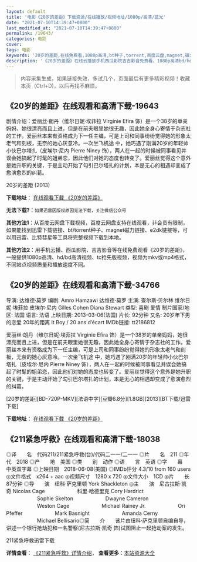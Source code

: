 ```yaml
---
layout: default
title: '电影《20岁的差距》下载资源/在线播放/视频地址/1080p/高清/蓝光'
date: "2021-07-10T14:39:47+0800"
last_modified_at: "2021-07-10T14:39:47+0800"
permalink: /19643/
categories: 电影
cover:
tags: 电影
keywords: '20岁的差距,在线免费看,1080p高清,bt种子,torrent,百度云盘,magnet,磁力链,迅雷下载资源'
description: '《20岁的差距》在线云播放手机西瓜影院吉吉影音免费看，1080p高清bd/hd未删减完整版和tc抢先枪版，mkv/mp4格式，附带bt/torrent种子、magnet/磁力链、百度云盘、网盘资源迅雷下载链接'
---
```


>内容采集生成，如果链接失效，多试几个，页面最后有更多精彩视频！收藏本页（Ctrl+D)，以后再找不麻烦。


## 《20岁的差距》在线观看和高清下载-19643

剧情介绍：爱丽丝·朗丹（维尔日妮·埃菲拉 Virginie Efira 饰）是一个38岁的单亲妈妈，她很漂亮而且上进，但是在前夫眼里她很无趣，因此她全身心寄情于杂志社的工作。爱丽丝本来有资格成为下一任主编，可是上司和同事纷纷觉得她的形象太老气和刻板，无奈的她心灰意冷。一次坐飞机途 中，她巧遇了刚满20岁的年轻帅小伙巴尔塔扎（皮埃尔·尼内 Pierre Niney 饰），两人在一起的时候被同事看见并误会她搞起了时髦的姐弟恋，因此他们对她的态度也转变了。爱丽丝觉得这个意外是她升职的关键，于是主动开始了勾引巴尔塔扎的计划，本是无心的相遇却变成了愈演愈烈的纠葛。


20岁的差距 (2013)

**下载地址**： [在线观看下载 《20岁的差距》](https://www.btbtdy.me/btdy/dy2233.html) 


**无法下载?**：`如果迅雷因版权原因无法下载，关注微信公众号 `

**其他方法1**：从百度云网盘下载视频，百度云网盘支持在线观看，非会员有限制，如果能找到迅雷下载链接、bt/torrent种子、magnet磁力链接、e2dk链接等，可以用迅雷、比特彗星等工具将完整视频下载到本地。

**其他方法2**：用手机云播、西瓜影院、吉吉影音等在线免费观看《20岁的差距》，一般提供1080p高清、hd/bd高清视频、tc抢先版视频，视频为mkv或mp4格式，不同站点视频质量和播放速度不同。


## 《20岁的差距》在线观看和高清下载-34766

导演: 达维德·莫罗 编剧: Amro Hamzawi 达维德·莫罗 主演: 查尔斯·贝尔林 维尔日妮·埃菲拉 皮埃尔·尼内 Gilles Cohen Diana Stewart 类型: 喜剧 爱情 制片国家/地区: 法国 语言: 法语 上映日期: 2013-03-06(法国) 片长: 92分钟 又名: 20岁年下男的恋爱 20年的距离 It Boy / 20 ans d’écart IMDb链接: tt2186812

爱丽丝·朗丹（维尔日妮·埃菲拉 Virginie Efira 饰）是一个38岁的单亲妈妈，她很漂亮而且上进，但是在前夫眼里她很无趣，因此她全身心寄情于杂志社的工作。爱丽丝本来有资格成为下一任主编，可是上司和同事纷纷觉得她的形象太老气和刻板，无奈的她心灰意冷。一次坐飞机途 中，她巧遇了刚满20岁的年轻帅小伙巴尔塔扎（皮埃尔·尼内 Pierre Niney 饰），两人在一起的时候被同事看见并误会她搞起了时髦的姐弟恋，因此他们对她的态度也转变了。爱丽丝觉得这个意外是她升职的关键，于是主动开始了勾引巴尔塔扎的计划，本是无心的相遇却变成了愈演愈烈的纠葛。


[20岁的差距][BD-720P-MKV][法语中字][豆瓣6.8分][1.8GB][2013][BT下载/迅雷下载]

**下载地址**： [在线观看下载 《20岁的差距》](https://www.btdx8.com/torrent/it_boy_2013.html) 


## 《211紧急呼救》在线观看和高清下载-18038

◎译　　名　代码211/211紧急呼救(台)/代码二一一/二一一 ◎片　　名　211 ◎年　　代　2018 ◎产　　地　美国 ◎类　　别　动作 ◎语　　言　英语 ◎字　　幕　中英双字幕 ◎上映日期　2018-06-08(美国) ◎IMDb评分 4.3/10 from 160 users ◎文件格式　x264 + aac ◎视频尺寸　1280 x 720 ◎文件大小　1CD ◎片　　长　87分钟 ◎导　　演　纽科·萨克里顿 York Shackleton ◎主　　演　尼古拉斯·凯奇 Nicolas Cage 　　　　　　科里·哈德里克 Cory Hardrict 　　　　　　Sophie Skelton 　　　　　　Dwayne Cameron 　　　　　　Weston Cage 　　　　　　Michael Rainey Jr. 　　　　　　Ori Pfeffer 　　　　　　Mark Basnight 　　　　　　Amanda Cerny 　　　　　　Michael Bellisario◎简　　介　　该片由纽科·萨克里顿自编自导，讲述一个银行抢劫犯和一名警察(尼古拉斯·凯奇 饰)试图阻止一起抢劫案的发生。


211紧急呼救迅雷下载

**详情查看**： [《211紧急呼救》详情介绍](/movie/18038/)， **查看更多**：[本站资源大全](/movie/t/all/)

